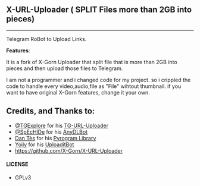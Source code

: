 ## X-URL-Uploader ( SPLIT Files more than 2GB into pieces)
---

Telegram RoBot to Upload Links. 

**Features**:

It is a fork of X-Gorn Uploader that split file that is more than 2GB into pieces and then upload those files to Telegram.

I am not a programmer and i changed code for my project. so i crippled the code to handle every video,audio,file as "File" wihtout thumbnail.
if you want to have original X-Gorn features, change it your own.

## Credits, and Thanks to:

* [@TGExplore](https://t.me/ViruZs) for his [TG-URL-Uploader](https://github.com/TGExplore/TG-URL-Uploader)
* [@SpEcHlDe](https://t.me/ThankTelegram) for his [AnyDLBot](https://telegram.dog/AnyDLBot)
* [Dan Tès](https://t.me/haskell) for his [Pyrogram Library](https://github.com/pyrogram/pyrogram)
* [Yoily](https://t.me/YoilyL) for his [UploaditBot](https://telegram.dog/UploaditBot)
* https://github.com/X-Gorn/X-URL-Uploader

#### LICENSE
- GPLv3
